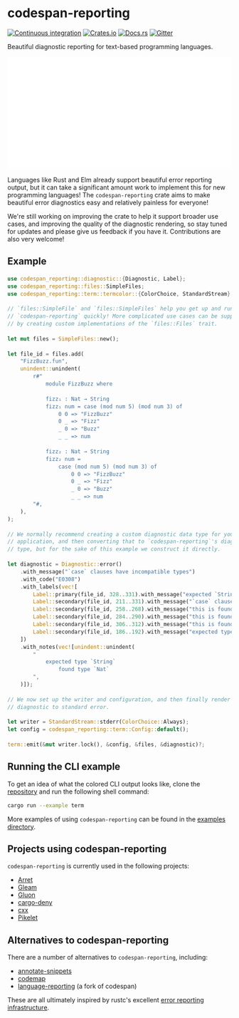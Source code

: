 # codespan-reporting

[![Continuous integration][actions-badge]][actions-url]
[![Crates.io][crate-badge]][crate-url]
[![Docs.rs][docs-badge]][docs-url]
[![Gitter][gitter-badge]][gitter-lobby]

[actions-badge]: https://img.shields.io/github/workflow/status/brendanzab/codespan/Continuous%20integration
[actions-url]: https://github.com/brendanzab/codespan/actions
[crate-url]: https://crates.io/crates/codespan-reporting
[crate-badge]: https://img.shields.io/crates/v/codespan-reporting.svg
[docs-url]: https://docs.rs/codespan-reporting
[docs-badge]: https://docs.rs/codespan-reporting/badge.svg
[gitter-badge]: https://badges.gitter.im/codespan-rs/codespan.svg
[gitter-lobby]: https://gitter.im/codespan-rs/Lobby

Beautiful diagnostic reporting for text-based programming languages.

![Example preview](./codespan-reporting/assets/readme_preview.svg?sanitize=true)

Languages like Rust and Elm already support beautiful error reporting output,
but it can take a significant amount work to implement this for new programming
languages! The `codespan-reporting` crate aims to make beautiful error
diagnostics easy and relatively painless for everyone!

We're still working on improving the crate to help it support broader use cases,
and improving the quality of the diagnostic rendering, so stay tuned for
updates and please give us feedback if you have it. Contributions are also very
welcome!

## Example

```rust
use codespan_reporting::diagnostic::{Diagnostic, Label};
use codespan_reporting::files::SimpleFiles;
use codespan_reporting::term::termcolor::{ColorChoice, StandardStream};

// `files::SimpleFile` and `files::SimpleFiles` help you get up and running with
// `codespan-reporting` quickly! More complicated use cases can be supported
// by creating custom implementations of the `files::Files` trait.

let mut files = SimpleFiles::new();

let file_id = files.add(
    "FizzBuzz.fun",
    unindent::unindent(
        r#"
            module FizzBuzz where

            fizz₁ : Nat → String
            fizz₁ num = case (mod num 5) (mod num 3) of
                0 0 => "FizzBuzz"
                0 _ => "Fizz"
                _ 0 => "Buzz"
                _ _ => num

            fizz₂ : Nat → String
            fizz₂ num =
                case (mod num 5) (mod num 3) of
                    0 0 => "FizzBuzz"
                    0 _ => "Fizz"
                    _ 0 => "Buzz"
                    _ _ => num
        "#,
    ),
);

// We normally recommend creating a custom diagnostic data type for your
// application, and then converting that to `codespan-reporting`'s diagnostic
// type, but for the sake of this example we construct it directly.

let diagnostic = Diagnostic::error()
    .with_message("`case` clauses have incompatible types")
    .with_code("E0308")
    .with_labels(vec![
        Label::primary(file_id, 328..331).with_message("expected `String`, found `Nat`"),
        Label::secondary(file_id, 211..331).with_message("`case` clauses have incompatible types"),
        Label::secondary(file_id, 258..268).with_message("this is found to be of type `String`"),
        Label::secondary(file_id, 284..290).with_message("this is found to be of type `String`"),
        Label::secondary(file_id, 306..312).with_message("this is found to be of type `String`"),
        Label::secondary(file_id, 186..192).with_message("expected type `String` found here"),
    ])
    .with_notes(vec![unindent::unindent(
        "
            expected type `String`
                found type `Nat`
        ",
    )]);

// We now set up the writer and configuration, and then finally render the
// diagnostic to standard error.

let writer = StandardStream::stderr(ColorChoice::Always);
let config = codespan_reporting::term::Config::default();

term::emit(&mut writer.lock(), &config, &files, &diagnostic)?;
```

## Running the CLI example

To get an idea of what the colored CLI output looks like,
clone the [repository](https://github.com/brendanzab/codespan)
and run the following shell command:

```sh
cargo run --example term
```

More examples of using `codespan-reporting` can be found in the
[examples directory](./codespan-reporting/examples).

## Projects using codespan-reporting

`codespan-reporting` is currently used in the following projects:

- [Arret](https://arret-lang.org)
- [Gleam](https://github.com/lpil/gleam/)
- [Gluon](https://github.com/gluon-lang/gluon)
- [cargo-deny](https://github.com/EmbarkStudios/cargo-deny)
- [cxx](https://github.com/dtolnay/cxx)
- [Pikelet](https://github.com/pikelet-lang/pikelet)

## Alternatives to codespan-reporting

There are a number of alternatives to `codespan-reporting`, including:

- [annotate-snippets][annotate-snippets]
- [codemap][codemap]
- [language-reporting][language-reporting] (a fork of codespan)

These are all ultimately inspired by rustc's excellent [error reporting infrastructure][librustc_errors].

[annotate-snippets]: https://crates.io/crates/annotate-snippets
[codemap]: https://crates.io/crates/codemap
[language-reporting]: https://crates.io/crates/language-reporting
[librustc_errors]: https://github.com/rust-lang/rust/tree/master/src/librustc_errors
